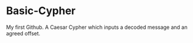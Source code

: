 # Basic-Cypher
My first Github. A Caesar Cypher which inputs a decoded message and an agreed offset. 
